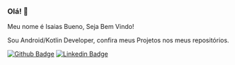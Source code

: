 ### Olá! 👋


Meu nome é Isaias Bueno, Seja Bem Vindo!

Sou Android/Kotlin Developer, confira meus Projetos nos meus repositórios.

[![Github Badge](https://img.shields.io/badge/-Github-000?style=flat-square&logo=Github&logoColor=white&link=https://github.com/IsaiasBueno)](https://github.com/IsaiasBueno) 
[![Linkedin Badge](https://img.shields.io/badge/-LinkedIn-blue?style=flat-square&logo=Linkedin&logoColor=white&link=https://www.linkedin.com/in/isaias-bueno/)](https://www.linkedin.com/in/isaias-bueno/)


<!--
**IsaiasBueno/IsaiasBueno** is a ✨ _special_ ✨ repository because its `README.md` (this file) appears on your GitHub profile.

Here are some ideas to get you started:

- 🔭 I’m currently working on ...
- 🌱 I’m currently learning ...
- 👯 I’m looking to collaborate on ...
- 🤔 I’m looking for help with ...
- 💬 Ask me about ...
- 📫 How to reach me: ...
- 😄 Pronouns: ...
- ⚡ Fun fact: ...
-->
